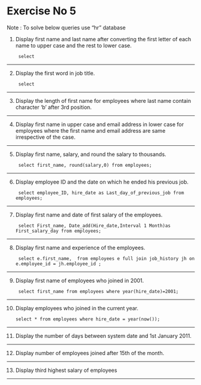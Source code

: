 # Exercise No 5

Note : To solve below queries use “hr” database

1. Display first name and last name after converting the first letter of each name to upper case and the rest to lower case.

        select 
----------------------------------------------------
2. Display the first word in job title.

        select 
----------------------------------------------------
3. Display the length of first name for employees where last name contain character ‘b’ after 3rd position.

----------------------------------------------------
4. Display first name in upper case and email address in lower case for employees where the first name and email address are same irrespective of the case.

----------------------------------------------------
5. Display first name, salary, and round the salary to thousands.

        select first_name, round(salary,0) from employees;
----------------------------------------------------
6. Display employee ID and the date on which he ended his previous job.

        select employee_ID, hire_date as Last_day_of_previous_job from employees;
----------------------------------------------------
7. Display first name and date of first salary of the employees.

        select First_name, Date_add(Hire_date,Interval 1 Month)as First_salary_day from employees;
----------------------------------------------------
8. Display first name and experience of the employees.

        select e.first_name,  from employees e full join job_history jh on e.employee_id = jh.employee_id ;
----------------------------------------------------
9. Display first name of employees who joined in 2001.

        select first_name from employees where year(hire_date)=2001;
----------------------------------------------------
10. Display employees who joined in the current year.

        select * from employees where hire_date = year(now());
----------------------------------------------------
11. Display the number of days between system date and 1st January 2011.

----------------------------------------------------
12. Display number of employees joined after 15th of the month.

----------------------------------------------------
13. Display third highest salary of employees

----------------------------------------------------